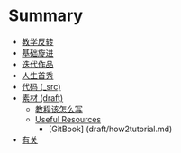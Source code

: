 # Summary
- [教学反转](0MOOC/README.md)
- [基础旋进](1sTry/README.md)
- [迭代作品](2nDev/README.md)
- [人生首秀](3rDemo/README.md)
- [代码 (_src)](_src/README.md)
- [素材 (draft)](draft/README.md)
  + [教程该怎么写](draft/how2tutorial.md)
  + [Useful Resources]()
    * [GitBook] (draft/how2tutorial.md)
- [有关](ABOUT.md)
